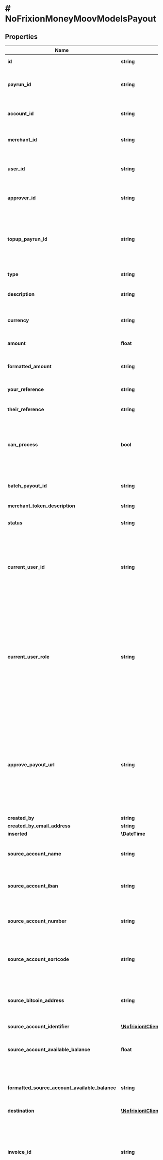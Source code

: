 # # NoFrixionMoneyMoovModelsPayout

## Properties

Name | Type | Description | Notes
------------ | ------------- | ------------- | -------------
**id** | **string** | The ID for the payout. | [optional]
**payrun_id** | **string** | The ID of the payrun that this payout is associated with. | [optional]
**account_id** | **string** | Gets or Sets Account Id of sending account | [optional]
**merchant_id** | **string** | The ID of the merchant that owns the account. | [optional]
**user_id** | **string** | Gets or Sets User ID of who created the payout request | [optional]
**approver_id** | **string** | Gets the User ID of person that approved the payout. | [optional]
**topup_payrun_id** | **string** | The ID of a payrun that needs an account top up.   Payouts can be used to top up payrun accounts. | [optional]
**type** | **string** | Gets or Sets payout type | [optional]
**description** | **string** | Gets or Sets description of payout request | [optional]
**currency** | **string** | Gets or Sets Currency of payout request | [optional]
**amount** | **float** | Gets or Sets payout amount | [optional]
**formatted_amount** | **string** | Currency and formatted amount string. | [optional] [readonly]
**your_reference** | **string** | Gets or Sets your reference ID | [optional]
**their_reference** | **string** | Gets or Sets destination reference ID | [optional]
**can_process** | **bool** | If set to true indicates the payout has been flagged as safe to process after transaction monitoring. | [optional]
**batch_payout_id** | **string** | The ID of the batch the payout is associated with. | [optional]
**merchant_token_description** | **string** |  | [optional]
**status** | **string** | Gets or Sets the status of payout request | [optional]
**current_user_id** | **string** | The ID of the user that requested access to the PayOut record. Note  this is NOT necessarily the user that created it. | [optional]
**current_user_role** | **string** | The role of the user that requested access to the PayOut record. Note  this is NOT necessarily the user that created it. For example one user  may create the payout and then a different user will load the record to  approve it. | [optional]
**approve_payout_url** | **string** | This field is used when returning an payout record to a client. If set it holds the URL  the user needs to visit in order to complete a strong authentication check in order to approve   the payout. | [optional]
**created_by** | **string** |  | [optional]
**created_by_email_address** | **string** |  | [optional]
**inserted** | **\DateTime** |  | [optional]
**source_account_name** | **string** | The name of the account the payout is being made from. | [optional]
**source_account_iban** | **string** | The IBAN of the account the payout is being made from. | [optional]
**source_account_number** | **string** | The account number of the account the payout is being made from. | [optional]
**source_account_sortcode** | **string** | The sort code of the account the payout is being made from. | [optional]
**source_bitcoin_address** | **string** | The current Bitcoin address of the account the payout is being made from. | [optional]
**source_account_identifier** | [**\Nofrixion\Client\Model\NoFrixionMoneyMoovModelsAccountIdentifier**](NoFrixionMoneyMoovModelsAccountIdentifier.md) |  | [optional]
**source_account_available_balance** | **float** | The available balance of the account the payout is being made from. | [optional]
**formatted_source_account_available_balance** | **string** | The available balance of the account the payout is being made from. | [optional] [readonly]
**destination** | [**\Nofrixion\Client\Model\NoFrixionMoneyMoovModelsCounterparty**](NoFrixionMoneyMoovModelsCounterparty.md) |  | [optional]
**invoice_id** | **string** | Optional field to associate the payout with the invoice from an external   application such as Xero. The InvoiceID needs to be unique for each  account. | [optional]
**tags** | [**\Nofrixion\Client\Model\NoFrixionMoneyMoovModelsTag[]**](NoFrixionMoneyMoovModelsTag.md) | An optional list of descriptive tags attached to the payout. | [optional]
**scheduled** | **bool** | Should this payout be scheduled for a future date? | [optional]
**schedule_date** | **\DateTime** | The date the payout should be submitted. | [optional]
**formatted_schedule_day_only** | **string** |  | [optional] [readonly]
**formatted_schedule** | **string** |  | [optional] [readonly]
**bitcoin_subtract_fee_from_amount** | **bool** | For Bitcoin payouts, when this flag is set the network fee will be deducted from the send amount.  THis is particularly useful for sweeps where it can be difficult to calculate the exact fee required. | [optional]
**bitcoin_fee_sats_per_vbyte** | **int** | The Bitcoin fee rate to apply in Satoshis per virtual byte. | [optional]
**formatted_bitcoin_fee** | **string** |  | [optional] [readonly]
**authorisers_required_count** | **int** | The number of authorisers required for this payout. Is determined by business settings  on the source account and/or merchant. | [optional]
**authorisers_completed_count** | **int** | The number of distinct authorisers that have authorised the payout. | [optional]
**can_authorise** | **bool** | True if the payout can be authorised by the user who loaded it. | [optional]
**can_update** | **bool** | True if the payout can be updated by the user who loaded it. | [optional]
**has_current_user_authorised** | **bool** | True if the payout was loaded for a user and that user has already authorised the latest version of the payout. | [optional]
**authorisations** | [**\Nofrixion\Client\Model\NoFrixionMoneyMoovModelsApproveAuthorisation[]**](NoFrixionMoneyMoovModelsApproveAuthorisation.md) | A list of the users who have successfully authorised the latest version of the payout and when. | [optional]
**authentication_methods** | **string[]** | A list of authentication types allowed to authorise the payout. | [optional]
**payrun_name** | **string** | The name of the payrun that this payout is associated with. | [optional]
**beneficiary** | [**\Nofrixion\Client\Model\NoFrixionMoneyMoovModelsBeneficiary**](NoFrixionMoneyMoovModelsBeneficiary.md) |  | [optional]
**payment_processor** | **string** | The usptream payment processor for the payout. | [optional]
**events** | [**\Nofrixion\Client\Model\NoFrixionMoneyMoovModelsPayoutEvent[]**](NoFrixionMoneyMoovModelsPayoutEvent.md) | The activity associated with the payout. | [optional]
**rule** | [**\Nofrixion\Client\Model\NoFrixionMoneyMoovModelsRuleMinimal**](NoFrixionMoneyMoovModelsRuleMinimal.md) |  | [optional]
**payment_rail** | **string** | Optional field to indicate the payment rail to use for the payout. Currrently only  supports choosing between SEPA-CT and SEPA-INST for EUR payments. If not set, for a EUR  payment, the default behaviour is to attempt SEPA-INST and fallback to SEPA-CT if rejected. | [optional]
**nonce** | **string** |  | [optional]
**documents** | [**\Nofrixion\Client\Model\NoFrixionMoneyMoovModelsPayoutDocument[]**](NoFrixionMoneyMoovModelsPayoutDocument.md) | Documents associated with the payout. | [optional]

[[Back to Model list]](../../README.md#models) [[Back to API list]](../../README.md#endpoints) [[Back to README]](../../README.md)
